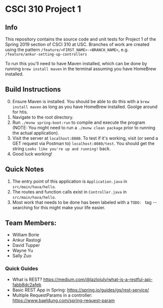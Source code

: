 # CSCI 310 Project 1

## Info

This repository contains the source code and unit tests for Project 1 of the Spring 2019 section of CSCI 310 at USC. Branches of work are created using the pattern `/feature/<FIRST_NAME>-<BRANCH_NAME>`, e.g. `/feature/ankur-setting-up-controllers`

To run this you'll need to have Maven installed, which can be done by running `brew install maven` in the terminal assuming you have HomeBrew installed.



## Build Instructions
0. Ensure Maven is installed. You should be able to do this with a `brew install maven` as long as you have HomeBrew installed. Goolge around for htis.
1. Navigate to the root directory.
2. Run `./mvnw spring-boot:run` to compile and execute the program (NOTE: You might need to run a `./mvnw clean package` prior to running the actual application).
3. Visit the server at `localhost:8080`. To test if it's working, visit (or send a GET request via Postman to) `localhost:8080/test`. You should get the string `Looks like you're up and running!` back.
4. Good luck working!


## Quick Notes
1. The entry point of this application is `Application.java` in `src/main/hava/hello`. 
2. The routes and function calls exist in `Controller.java` in `src/main/hava/hello`. 
3. Most work that needs to be done has been labeled with a `TODO: ` tag -- searching for this might make your life easier.


## Team Members:
- William Borie
- Ankur Rastogi
- David Tupper
- Wayne Yu
- Sally Zuo

### Quick Guides
- What is REST? https://medium.com/@lazlojuly/what-is-a-restful-api-fabb8dc2afeb
- Basic REST App in Spring: https://spring.io/guides/gs/rest-service/
- Multiple RequestParams in a controller: https://www.baeldung.com/spring-request-param